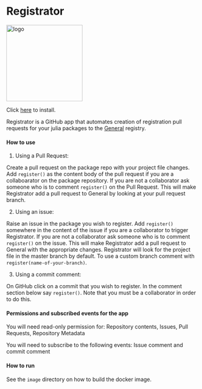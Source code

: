 # Registrator

<img src="https://juliaregistrator.github.io/julia_id.jpg" alt="logo" style="width:200px;"/>

Click [here](https://github.com/apps/registratortest/installations/new) to install.

Registrator is a GitHub app that automates creation of registration pull requests for your julia packages to the [General](https://github.com/JuliaRegistries/General) registry.

#### How to use

1) Using a Pull Request:

Create a pull request on the package repo with your project file changes. Add `register()` as the content body of the pull request if you are a collaboarator on the package repository. If you are not a collaborator ask someone who is to comment `register()` on the Pull Request. This will make Registrator add a pull request to General by looking at your pull request branch.

2) Using an issue:

Raise an issue in the package you wish to register. Add `register()` somewhere in the content of the issue if you are a collaborator to trigger Registrator. If you are not a collaborator ask someone who is to comment `register()` on the issue. This will make Registrator add a pull request to General with the appropriate changes. Registrator will look for the project file in the master branch by default. To use a custom branch comment with `register(name-of-your-branch)`.

3) Using a commit comment:

On GitHub click on a commit that you wish to register. In the comment section below say `register()`. Note that you must be a collaborator in order to do this.

#### Permissions and subscribed events for the app

You will need read-only permission for: Repository contents, Issues, Pull Requests, Repository Metadata

You will need to subscribe to the following events: Issue comment and commit comment

#### How to run

See the `image` directory on how to build the docker image.
